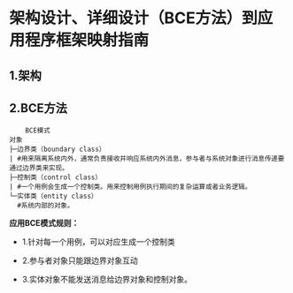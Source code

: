 # 架构设计、详细设计（BCE方法）到应用程序框架映射指南

## 1.架构

## 2.BCE方法
   ```
       BCE模式
对象
├─边界类（boundary class）
| #用来隔离系统内外，通常负责接收并响应系统内外消息，参与者与系统对象进行消息传递要通过边界类来实现。  
├─控制类（control class）
| #一个用例会生成一个控制类。用来控制用例执行期间的复杂运算或者业务逻辑。  
└─实体类（entity class）   
     #系统内部的对象。       

```

**应用BCE模式规则：**

* 1.针对每一个用例，可以对应生成一个控制类

* 2.参与者对象只能跟边界对象互动

* 3.实体对象不能发送消息给边界对象和控制对象。


